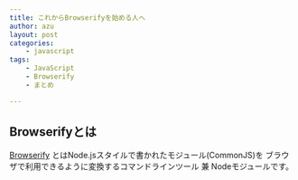 ```yaml
---
title: これからBrowserifyを始める人へ
author: azu
layout: post
categories:
    - javascript
tags:
    - JavaScript
    - Browserify
    - まとめ

---
```


## Browserifyとは

[Browserify](http://browserify.org/ "Browserify") とはNode.jsスタイルで書かれたモジュール(CommonJS)を
ブラウザで利用できるように変換するコマンドラインツール 兼 Nodeモジュールです。
